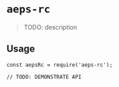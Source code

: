 # `aeps-rc`

> TODO: description

## Usage

```
const aepsRc = require('aeps-rc');

// TODO: DEMONSTRATE API
```
